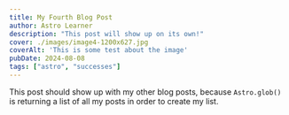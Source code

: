 ```yaml
---
title: My Fourth Blog Post
author: Astro Learner
description: "This post will show up on its own!"
cover: ./images/image4-1200x627.jpg
coverAlt: 'This is some test about the image'
pubDate: 2024-08-08
tags: ["astro", "successes"]
---
```

This post should show up with my other blog posts, because `Astro.glob()` is returning a list of all my posts in order to create my list.
